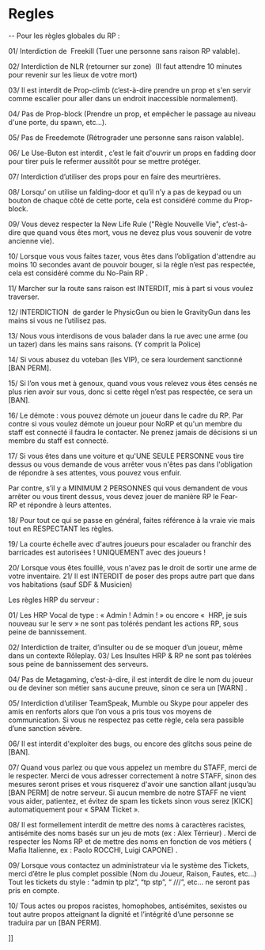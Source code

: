 # Regles

-- Pour les règles globales du RP :


01/ Interdiction de  Freekill (Tuer une personne sans raison RP valable).


02/ Interdiction de NLR (retourner sur zone)  (Il faut attendre 10 minutes pour revenir sur les lieux de votre mort)

03/  Il est interdit de Prop-climb (c’est-à-dire prendre un prop et s'en servir comme escalier pour aller dans un endroit inaccessible normalement).

04/ Pas de Prop-block (Prendre un prop, et empêcher le passage au niveau d'une porte, du spawn, etc...). 

05/ Pas de Freedemote (Rétrograder une personne sans raison valable).

06/ Le Use-Buton est interdit , c’est le fait d'ouvrir un props en fadding door pour tirer puis le refermer aussitôt pour se mettre protéger. 

07/ Interdiction d’utiliser des props pour en faire des meurtrières.

08/ Lorsqu’ on utilise un falding-door et qu’il n’y a pas de keypad ou un bouton de chaque côté de cette porte, cela est considéré comme du Prop-block. 

09/ Vous devez respecter la New Life Rule ("Règle Nouvelle Vie", c’est-à-dire que quand vous êtes mort, vous ne devez plus vous souvenir de votre ancienne vie).

10/ Lorsque vous vous faites tazer, vous êtes dans l’obligation d'attendre au moins 10 secondes avant de pouvoir bouger, si la règle n’est pas respectée, cela est considéré comme du No-Pain RP .

11/ Marcher sur la route sans raison est INTERDIT, mis à part si vous voulez traverser.

12/ INTERDICTION  de garder le PhysicGun ou bien le GravityGun dans les mains si vous ne l’utilisez pas.

13/ Nous vous interdisons de vous balader dans la rue avec une arme (ou un tazer) dans les mains sans raisons. (Y comprit la Police)

14/ Si vous abusez du voteban (les VIP), ce sera lourdement sanctionné [BAN PERM].

15/ Si l’on vous met à genoux, quand vous vous relevez vous êtes censés ne plus rien avoir sur vous, donc si cette règel n’est pas respectée, ce sera un [BAN].

16/ Le démote : vous pouvez démote un joueur dans le cadre du RP. Par contre si vous voulez démote un joueur pour NoRP et qu'un membre du staff est connecté il faudra le contacter. Ne prenez jamais de décisions si un membre du staff est connecté.

17/ Si vous êtes dans une voiture et qu'UNE SEULE PERSONNE vous tire dessus ou vous demande de vous arrêter vous n'êtes pas dans l'obligation de répondre à ses attentes, vous pouvez vous enfuir.

Par contre, s’il y a MINIMUM 2 PERSONNES qui vous demandent de vous arrêter ou vous tirent dessus, vous devez jouer de manière RP le Fear-RP et répondre à leurs attentes.

18/ Pour tout ce qui se passe en général, faites référence à la vraie vie mais tout en RESPECTANT les règles.


19/ La courte échelle avec d'autres joueurs pour escalader ou franchir des barricades est autorisées ! UNIQUEMENT avec des joueurs !

20/ Lorsque vous êtes fouillé, vous n'avez pas le droit de sortir une arme de votre inventaire.
21/ Il est INTERDIT de poser des props autre part que dans vos habitations (sauf SDF & Musicien) 


Les règles HRP du serveur : 


01/ Les HRP Vocal de type : « Admin ! Admin ! » ou encore «  HRP, je suis nouveau sur le serv » ne sont pas tolérés pendant les actions RP,  sous peine de bannissement.

02/ Interdiction de traiter, d’insulter ou de se moquer d’un joueur, même dans un contexte Rôleplay.
03/ Les Insultes HRP & RP ne sont pas tolérées sous peine de bannissement des serveurs. 

04/ Pas de Metagaming, c’est-à-dire, il est interdit de dire le nom du joueur ou de deviner son métier sans aucune preuve, sinon ce sera un [WARN] .

05/ Interdiction d’utiliser TeamSpeak, Mumble ou Skype pour appeler des amis en renforts alors que l’on vous a pris tous vos moyens de communication. Si vous ne respectez pas cette règle, cela sera passible d’une sanction sévère.

06/  Il est interdit d'exploiter des bugs, ou encore des glitchs sous peine de [BAN].

07/ Quand vous parlez ou que vous appelez un membre du STAFF, merci de le respecter. Merci de vous adresser correctement à notre STAFF, sinon des mesures seront prises et vous risquerez d'avoir une sanction allant jusqu’au [BAN PERM] de notre serveur. Si aucun membre de notre STAFF ne vient vous aider, patientez, et évitez de spam les tickets sinon vous serez [KICK] automatiquement pour « SPAM Ticket ».

08/ Il est formellement interdit  de mettre des noms à caractères racistes, antisémite des noms basés sur un jeu de mots (ex : Alex Térrieur) . Merci de respecter les Noms RP et de mettre des noms en fonction de vos métiers ( Mafia Italienne, ex : Paolo ROCCHI, Luigi CAPONE) . 

09/ Lorsque vous contactez un administrateur via le système des Tickets, merci d’être le plus complet possible (Nom du Joueur, Raison, Fautes, etc…) Tout les tickets du style : “admin tp plz”, “tp stp”, “ ///”, etc… ne seront pas pris en compte.

10/ Tous actes ou propos racistes, homophobes, antisémites, sexistes ou tout autre propos atteignant la dignité et l’intégrité d’une personne se traduira par un [BAN PERM].



	
]]
